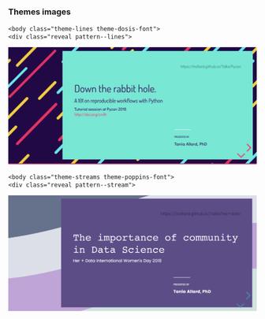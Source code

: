 ### Themes images

```
<body class="theme-lines theme-dosis-font">
<div class="reveal pattern--lines">
```

![](assets/docs/lines_theme.png)


```
<body class="theme-streams theme-poppins-font">
<div class="reveal pattern--stream">
```

![](assets/docs/streams.png)
